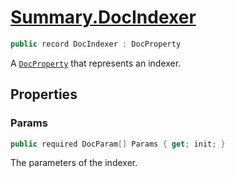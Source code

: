 # [Summary.DocIndexer](../src/Core/DocIndexer.cs#L5)
```cs
public record DocIndexer : DocProperty
```

A [`DocProperty`](./DocProperty.md) that represents an indexer.

## Properties
### Params
```cs
public required DocParam[] Params { get; init; }
```

The parameters of the indexer.

